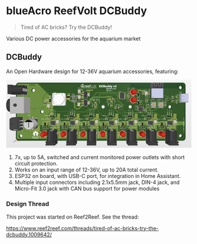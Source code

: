 # blueAcro ReefVolt DCBuddy

> Tired of AC bricks? Try the DCBuddy!

Various DC power accessories for the aquarium market

## DCBuddy

An Open Hardware design for 12-36V aquarium accessories, featuring:

![PCB screenshot](v2_pcb.png)

1. 7x, up to 5A, switched and current monitored power outlets with short circuit protection.
2. Works on an input range of 12-36V, up to 20A total current.
3. ESP32 on board, with USB-C port, for integration in Home Assistant.
4. Multiple input connectors including 2.1x5.5mm jack, DIN-4 jack, and Micro-Fit 3.0 jack with CAN bus support for power modules

### Design Thread

This project was started on Reef2Reef. See the thread:

https://www.reef2reef.com/threads/tired-of-ac-bricks-try-the-dcbuddy.1009642/

